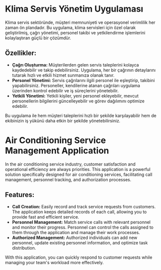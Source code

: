 <body>
    <h1>Klima Servis Yönetim Uygulaması</h1>
    <p>Klima servis sektöründe, müşteri memnuniyeti ve operasyonel verimlilik her zaman ön plandadır. Bu uygulama, klima servisleri için özel olarak geliştirilmiş, çağrı yönetimi, personel takibi ve yetkilendirme işlemlerini kolaylaştıran güçlü bir çözümdür.</p>
<h2>Özellikler:</h2>
    <ul>
        <li><strong>Çağrı Oluşturma:</strong> Müşterilerden gelen servis taleplerini kolayca kaydedebilir ve takip edebilirsiniz. Uygulama, her bir çağrının detaylarını tutarak hızlı ve etkili hizmet sunmanıza olanak tanır.</li>
        <li><strong>Personel Yönetimi:</strong> Servis çağrılarını ilgili personel ile eşleştirip, takibini yapabilirsiniz. Personeller, kendilerine atanan çağrıları uygulama üzerinden kontrol edebilir ve iş süreçlerini yönetebilir.</li>
        <li><strong>Yetkili Yönetimi:</strong> Yetkili kişiler, yeni personel ekleyebilir, mevcut personellerin bilgilerini güncelleyebilir ve görev dağılımını optimize edebilir.</li>
    </ul>
    
<p>Bu uygulama ile hem müşteri taleplerini hızlı bir şekilde karşılayabilir hem de ekibinizin iş yükünü daha etkin bir şekilde yönetebilirsiniz.</p>


<body>
    <h1>Air Conditioning Service Management Application</h1>
    <p>In the air conditioning service industry, customer satisfaction and operational efficiency are always priorities. This application is a powerful solution specifically designed for air conditioning services, facilitating call management, personnel tracking, and authorization processes.</p>
    <h2>Features:</h2>
    <ul>
        <li><strong>Call Creation:</strong> Easily record and track service requests from customers. The application keeps detailed records of each call, allowing you to provide fast and efficient service.</li>
        <li><strong>Personnel Management:</strong> Match service calls with relevant personnel and monitor their progress. Personnel can control the calls assigned to them through the application and manage their work processes.</li>
        <li><strong>Authorized Management:</strong> Authorized individuals can add new personnel, update existing personnel information, and optimize task distribution.</li>
    </ul>
    <p>With this application, you can quickly respond to customer requests while managing your team's workload more effectively.</p>
</body>
